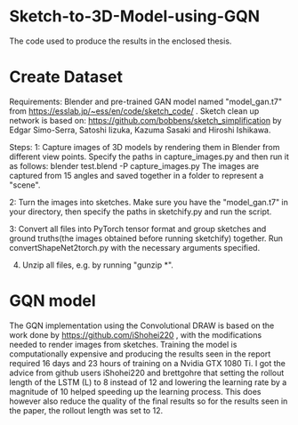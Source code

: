 # Sketch-to-3D-Model-using-GQN
The code used to produce the results in the enclosed thesis.


# Create Dataset
Requirements: Blender and pre-trained GAN model named "model_gan.t7" from https://esslab.jp/~ess/en/code/sketch_code/ . Sketch clean up network is based on: https://github.com/bobbens/sketch_simplification by Edgar Simo-Serra, Satoshi Iizuka, Kazuma Sasaki and Hiroshi Ishikawa.

Steps:
1: Capture images of 3D models by rendering them in Blender from different view points. Specify the paths in capture_images.py and then run it as follows:
blender test.blend -P capture_images.py
The images are captured from 15 angles and saved together in a folder to represent a "scene".

2: Turn the images into sketches. Make sure you have the "model_gan.t7" in your directory, then specify the paths in sketchify.py and run the script.

3: Convert all files into PyTorch tensor format and group sketches and ground truths(the images obtained before running sketchify) together. Run convertShapeNet2torch.py with the necessary arguments specified.

4. Unzip all files, e.g. by running "gunzip *".

# GQN model
The GQN implementation using the Convolutional DRAW is based on the work done by https://github.com/iShohei220 , with the modifications needed to render images from sketches. Training the model is computationally expensive and producing the results seen in the report required 16 days and 23 hours of training on a Nvidia GTX 1080 Ti. I got the advice from github users iShohei220 and brettgohre that setting the rollout length of the LSTM (L) to 8 instead of 12 and lowering the learning rate by a magnitude of 10 helped speeding up the learning process. This does however also reduce the quality of the final results so for the results seen in the paper, the rollout length was set to 12.  
